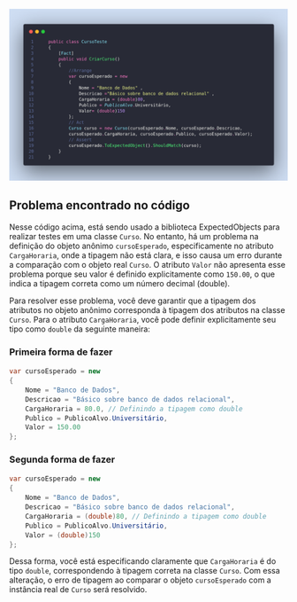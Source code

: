 
![Alt text](exec2teste.png)

## Problema encontrado no código

Nesse código acima, está sendo usado a biblioteca ExpectedObjects para realizar testes em uma classe `Curso`. No entanto, há um problema na definição do objeto anônimo `cursoEsperado`, especificamente no atributo `CargaHoraria`, onde a tipagem não está clara, e isso causa um erro durante a comparação com o objeto real `Curso`. O atributo `Valor` não apresenta esse problema porque seu valor é definido explicitamente como `150.00`, o que indica a tipagem correta como um número decimal (double).

Para resolver esse problema, você deve garantir que a tipagem dos atributos no objeto anônimo corresponda à tipagem dos atributos na classe `Curso`. Para o atributo `CargaHoraria`, você pode definir explicitamente seu tipo como `double` da seguinte maneira:

### Primeira forma de fazer
```csharp
var cursoEsperado = new
{
    Nome = "Banco de Dados",
    Descricao = "Básico sobre banco de dados relacional",
    CargaHoraria = 80.0, // Definindo a tipagem como double
    Publico = PublicoAlvo.Universitário,
    Valor = 150.00
};
```
### Segunda forma de fazer
```csharp
var cursoEsperado = new
{
    Nome = "Banco de Dados",
    Descricao = "Básico sobre banco de dados relacional",
    CargaHoraria = (double)80, // Definindo a tipagem como double
    Publico = PublicoAlvo.Universitário,
    Valor = (double)150
};
```

Dessa forma, você está especificando claramente que `CargaHoraria` é do tipo `double`, correspondendo à tipagem correta na classe `Curso`. Com essa alteração, o erro de tipagem ao comparar o objeto `cursoEsperado` com a instância real de `Curso` será resolvido.

